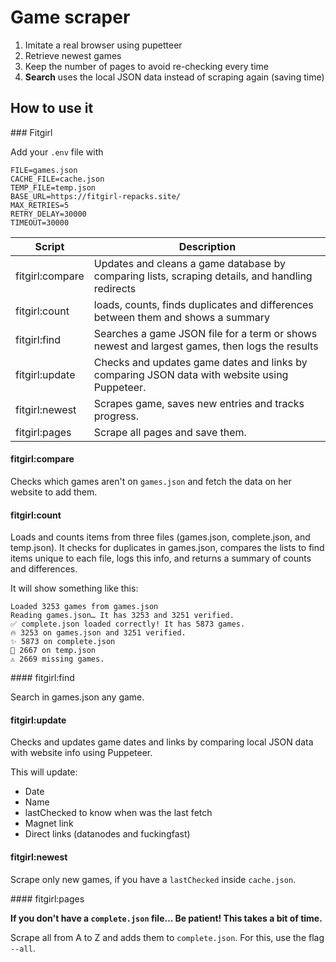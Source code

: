 # Game scraper

1. Imitate a real browser using pupetteer
2. Retrieve newest games
3. Keep the number of pages to avoid re-checking every time
4. **Search** uses the local JSON data instead of scraping again (saving time)

## How to use it

### Fitgirl

Add your `.env` file with

```env
FILE=games.json
CACHE_FILE=cache.json
TEMP_FILE=temp.json
BASE_URL=https://fitgirl-repacks.site/
MAX_RETRIES=5
RETRY_DELAY=30000
TIMEOUT=30000
```

| Script          | Description                                                                                     |
| --------------- | ----------------------------------------------------------------------------------------------- |
| fitgirl:compare | Updates and cleans a game database by comparing lists, scraping details, and handling redirects |
| fitgirl:count   | loads, counts, finds duplicates and differences between them and shows a summary                |
| fitgirl:find    | Searches a game JSON file for a term or shows newest and largest games, then logs the results   |
| fitgirl:update  | Checks and updates game dates and links by comparing JSON data with website using Puppeteer.    |
| fitgirl:newest  | Scrapes game, saves new entries and tracks progress.                                            |
| fitgirl:pages   | Scrape all pages and save them.                                                                 |

#### fitgirl:compare

Checks which games aren't on `games.json` and fetch the data on her website to add them.

#### fitgirl:count

Loads and counts items from three files (games.json, complete.json, and temp.json). It checks for duplicates in games.json, compares the lists to find items unique to each file, logs this info, and returns a summary of counts and differences.

It will show something like this:

```
Loaded 3253 games from games.json
Reading games.json… It has 3253 and 3251 verified.
✅ complete.json loaded correctly! It has 5873 games.
🔥 3253 on games.json and 3251 verified.
✨ 5873 on complete.json
📝 2667 on temp.json
⚠️ 2669 missing games.
```

#### fitgirl:find

Search in games.json any game.

#### fitgirl:update

Checks and updates game dates and links by comparing local JSON data with website info using Puppeteer.

This will update:

-   Date
-   Name
-   lastChecked to know when was the last fetch
-   Magnet link
-   Direct links (datanodes and fuckingfast)

#### fitgirl:newest

Scrape only new games, if you have a `lastChecked` inside `cache.json`.

#### fitgirl:pages

**If you don't have a `complete.json` file… Be patient! This takes a bit of time.**

Scrape all from A to Z and adds them to `complete.json`. For this, use the flag `--all`.
